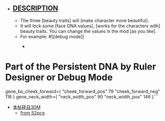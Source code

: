 - ## [DESCRIPTION](https://steamcommunity.com/sharedfiles/filedetails/?id=2513730046&searchtext=)
    - The three [beauty traits] will [make character more beautiful].
    - It will lock some [face DNA values], [works for the characters with] beauty traits. You can change the values in the mod [as you like].
    - For example:   #[[debug mode]]
        - ```shell
# Part of the Persistent DNA by Ruler Designer or Debug Mode
gene_bs_cheek_forward={ "cheek_forward_pos" 79 "cheek_forward_neg" 116 }
gene_neck_width={ "neck_width_pos" 90 "neck_width_pos" 146 }```
- [本帖转自3DM](https://bbs.3dmgame.com/thread-6197580-1-1.html)
    - [from 52pcg](https://bbs.52pcgame.net/forum.php?mod=viewthread&tid=407692&extra=page%3D1)
